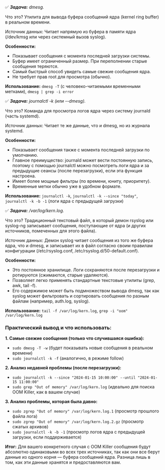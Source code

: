 :white_check_mark: _**Задача:** <a name='1'>dmesg</a>._

Что это? Утилита для вывода буфера сообщений ядра (kernel ring buffer) в реальном времени.

Источник данных: Читает напрямую из буфера в памяти ядра (/dev/kmsg или через системный вызов syslog).

**Особенности:**

- Показывает сообщения с момента последней загрузки системы.
- Буфер имеет ограниченный размер. При переполнении старые сообщения теряются.
- Самый быстрый способ увидеть самые свежие сообщения ядра.
- Не требует прав root для просмотра (обычно).

**Использование:** `dmesg -T` (с человеко-читаемыми временными метками), `dmesg | grep -i error`




:white_check_mark: _**Задача:** <a name='1'>journalctl -k (или --dmesg)</a>._

Что это? Команда для просмотра логов ядра через систему journald (часть systemd).

Источник данных: Читает те же данные, что и dmesg, но из журнала systemd.

**Особенности:**

- Показывает сообщения также с момента последней загрузки по умолчанию.
- Главное преимущество: journald может вести постоянную запись, поэтому с помощью journalctl можно посмотреть логи ядра и за предыдущие сеансы (после перезагрузки), если эта функция настроена.
- Имеет более мощные фильтры (по времени, юниту, приоритету).
- Временные метки обычно уже в удобном формате.

**Использование:** `journalctl -k`, `journalctl -k --since "today"`, `journalctl -k -b -1` (логи ядра с предыдущей загрузки)




:white_check_mark: _**Задача:** <a name='1'>/var/log/kern.log</a>._

Что это? Традиционный текстовый файл, в который демон rsyslog или syslog-ng записывает сообщения, поступающие от ядра (и других источников, помеченных для этого файла).

Источник данных: Демон syslog читает сообщения из того же буфера ядра, что и dmesg, и записывает их в файл согласно своим правилам конфигурации (/etc/rsyslog.conf, /etc/rsyslog.d/50-default.conf).

**Особенности:**

- Это постоянное хранилище. Логи сохраняются после перезагрузки и ротируются (сжимаются, старые удаляются).
- Позволяет легко применять стандартные текстовые утилиты (grep, awk, tail -f).
- Его содержимое может быть подмножеством вывода dmesg, так как syslog может фильтровать и сортировать сообщения по разным файлам (например, auth.log, syslog).

**Использование:** `tail -f /var/log/kern.log`, `grep -i "oom" /var/log/kern.log`




### Практический вывод и что использовать:

**1. Самые свежие сообщения (только что случившаяся ошибка):**

- `sudo dmesg -T -w` (будет показывать новые сообщения в реальном времени)
- `sudo journalctl -k -f` (аналогично, в режиме follow)

**2. Анализ недавней проблемы (после перезагрузки):**

- `sudo journalctl -k --since "2024-01-15 10:00:00" --until "2024-01-15 11:00:00"`
- `sudo grep "Out of memory" /var/log/kern.log` (идеально для поиска OOM Killer, как в вашем случае)

**3. Анализ проблемы, которая была давно:**

- `sudo zgrep "Out of memory" /var/log/kern.log.1` (просмотр прошлого файла лога)
- `sudo zgrep "Out of memory" /var/log/kern.log.2.gz` (просмотр сжатых архивов)
- `sudo journalctl -k -b -1` (просмотр логов ядра с предыдущей загрузки, если поддерживается)

**Итог:** Для вашего конкретного случая с OOM Killer сообщения будут абсолютно одинаковыми во всех трех источниках, так как они все берут данные из одного корня — буфера сообщений ядра. Разница лишь в том, как эти данные хранятся и предоставляются вам.



















